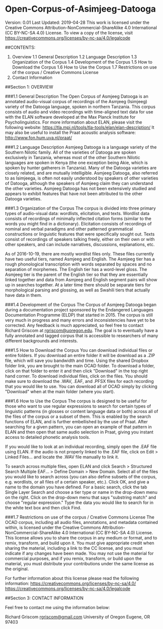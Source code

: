 # Open-Corpus-of-Asimjeeg-Datooga
Version: 0.01
Last Updated: 2019-04-28
This work is licensed under the Creative Commons Attribution-NonCommercial-ShareAlike 4.0 International (CC BY-NC-SA 4.0) License. To view a copy of the license, visit https://creativecommons.org/licenses/by-nc-sa/4.0/legalcode

##CONTENTS:
1. Overview
	1.1 General Description
	1.2 Language Description
	1.3 Organization of the Corpus
	1.4 Development of the Corpus
	1.5 How to Download the Corpus
	1.6 How to Use the Corpus
	1.7 Restrictions on use of the corpus / Creative Commons License
3. Contact Information

	
##Section 1: OVERVIEW

###1.1 General Description
The Open Corpus of Asmjeeg Datooga is an annotated audio-visual corpus of recordings of the Asmjeeg (Isimjeeg) variety of the Datooga language, spoken in northern Tanzania. This corpus consists of audio and video recordings with time-aligned text data for use with the ELAN software developed at the Max Planck Institute for Psycholinguistics. For more information about ELAN, please visit the following website: https://tla.mpi.nl/tools/tla-tools/elan/elan-description/
It may also be useful to install the Praat acoustic analysis software: http://www.fon.hum.uva.nl/praat/


###1.2 Language Description
Asmjeeg Datooga is a language variety of the Southern Nilotic family. All of the varieties of Datooga are spoken exclusively in Tanzania, whereas most of the other Southern Nilotic languages are spoken in Kenya (the one exception being Akie, which is spoken by hunter gatherers in Tanzania). Many of the Datooga varieties are closely related, and are mutually intelligible. Asmjeeg Datooga, also referred to as Isimjeega, is often not easily understood by speakers of other varieties of Datooga, although the speakers of Asmjeeg claim they can understand the other varieties. Asmjeeg Datooga has not been extensively studied and appears to exhibit features that have not been attributed to the other Datooga varieties.  


###1.3 Organization of the Corpus
The corpus is divided into three primary types of audio-visual data: wordlists, elicitation, and texts. Wordlist data consists of recordings of minimally inflected citation forms (similar to the words you might find in a dictionary). Elicitation consists of recordings of nominal and verbal paradigms and other patterned grammatical constructions or linguistic features that were specifically sought out. Texts consist of recordings of speakers talking freely, either on their own or with other speakers, and can include narratives, discussions, explanations, etc. 

As of 2016-10-19, there are mostly wordlist files only. These files currently have two useful tiers, named Asmjeeg and English. The Asmjeeg tier has a rough phonological transcription with words separated by spaces and no separation of morphemes. The English tier has a word-level gloss. The Asmjeeg tier is the parent of the English tier so that they are essentially linked together and data from Asmjeeg and English segment pairs will show up in searches together. At a later time there should be separate tiers for morphological parsing and glossing, as well as Swahili tiers that actually have data in them. 


###1.4 Development of the Corpus
The Corpus of Asmjeeg Datooga began during a documentation project sponsored by the Endangered Languages Documentation Programme (ELDP) that started in 2015. The corpus is still very much in progress and many errors and inconsistencies have yet to be corrected. Any feedback is much appreciated, so feel free to contact Richard Griscom at rgriscom@uoregon.edu. The goal is to eventually have a fully annotated and tagged corpus that is accessible to researchers of many different backgrounds and interests. 


###1.5 How to Download the Corpus
You can download individual files or entire folders. If you download an entire folder it will be download as a .ZIP file, which will save you bandwidth and time. Using the shared Dropbox folder link, you are brought to the main OCAD folder. To download a folder, click on that folder to enter it and then click "Download" in the top right hand corner. To download individual files, click on the files. You should make sure to download the .WAV, .EAF, and .PFSX files for each recording that you would like to use. You can download all of OCAD simply by clicking "Download" when at the main folder (where you start). 

###1.6 How to Use the Corpus
The corpus is designed to be useful for those who want to use regular expressions to search for certain types of linguistic patterns (in glosses or content language data or both) across all of the files of the corpus or a subset of them. This is enabled by the search functions of ELAN, and is further embellished by the use of Praat. After searching for a given pattern, you can open an example of that pattern in ELAN and then open that same audio selection in Praat, giving you instant access to detailed phonetic analysis tools. 

If you would like to look at an individual recording, simply open the .EAF file using ELAN. If the audio is not properly linked to the .EAF file, click on Edit > Linked Files...  and locate the .WAV file manually to link it. 

To search across multiple files, open ELAN and click Search > Structured Search Multiple EAF... > Define Domain > New Domain. Select all of the files you would like to search across (you can also define subsets of the corpus, e.g. wordlists, or all files of a certain speaker, etc.). Click OK, and give a name to the domain you have defined. For a basic search, click the tab Single Layer Search and choose a tier type or name in the drop-down menu on the right. Click on the drop-down menu that says "substring match" and choose "regular expression." Type the data you would like to search for in the white text box and then click Find. 

###1.7 Restrictions on use of the corpus / Creative Commons License
The OCAD corpus, including all audio files, annotations, and metadata contained within, is licensed under the Creative Commons Attribution-NonCommercial-ShareAlike 4.0 International (CC BY-NC-SA 4.0) License. This license allows you to share the corpus in any medium or format, and to remix, transform, and build upon it. You must give appropriate credit when sharing the material, including a link to the CC license, and you must indicate if any changes have been made. You may not use the material for commercial purposes, and if you remix, transform, or build upon the material, you must distribute your contributions under the same license as the original. 

For further information about this license please read the following information:
https://creativecommons.org/licenses/by-nc-sa/4.0/
https://creativecommons.org/licenses/by-nc-sa/4.0/legalcode


##Section 3: CONTACT INFORMATION

Feel free to contact me using the information below:

Richard Griscom
rgriscom@gmail.com
University of Oregon
Eugene, OR 97403






